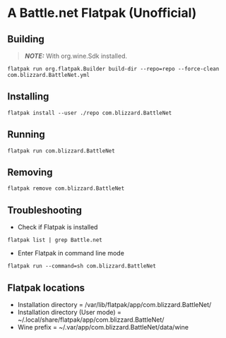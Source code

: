 # A Battle.net Flatpak (Unofficial)
## Building
> **_NOTE:_**  With org.wine.Sdk installed.
```console
flatpak run org.flatpak.Builder build-dir --repo=repo --force-clean com.blizzard.BattleNet.yml
```
## Installing
```console
flatpak install --user ./repo com.blizzard.BattleNet
```
## Running
```console
flatpak run com.blizzard.BattleNet
```
## Removing
```console
flatpak remove com.blizzard.BattleNet
```
## Troubleshooting
- Check if Flatpak is installed
```console
flatpak list | grep Battle.net
```
- Enter Flatpak in command line mode
```console
flatpak run --command=sh com.blizzard.BattleNet
```
## Flatpak locations
- Installation directory             = /var/lib/flatpak/app/com.blizzard.BattleNet/
- Installation directory (User mode) = ~/.local/share/flatpak/app/com.blizzard.BattleNet/
- Wine prefix                        = ~/.var/app/com.blizzard.BattleNet/data/wine
